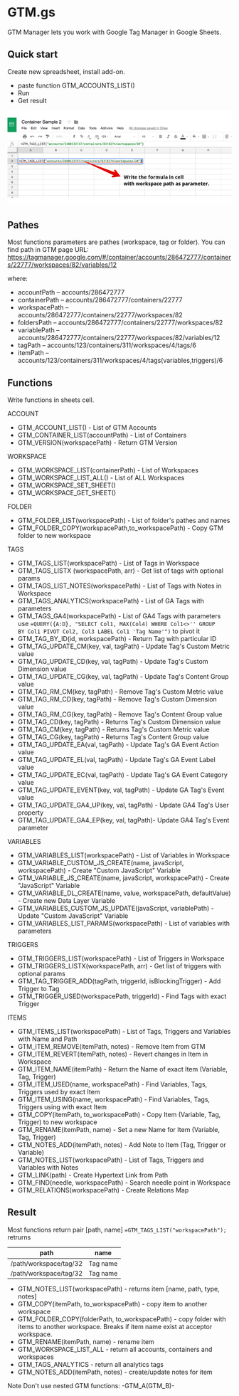 # GTM.gs 
GTM Manager lets you work with Google Tag Manager in Google Sheets.

## Quick start
Create new spreadsheet, install add-on.

* paste function GTM_ACCOUNTS_LIST()
* Run 
* Get result

![Quick start GTM Manager](img/start.gif "Quick start GTM Manager")


## Pathes
Most functions parameters are pathes (workspace, tag or folder).
You can find path in GTM page URL:  
https://tagmanager.google.com/#/container/accounts/286472777/containers/22777/workspaces/82/variables/12

where:
* accountPath – accounts/286472777    
* containerPath – accounts/286472777/containers/22777
* workspacePath –  accounts/286472777/containers/22777/workspaces/82
* foldersPath –  accounts/286472777/containers/22777/workspaces/82
* variablePath – accounts/286472777/containers/22777/workspaces/82/variables/12
* tagPath – accounts/123/containers/311/workspaces/4/tags/6
* itemPath – accounts/123/containers/311/workspaces/4/tags(variables,triggers)/6

## Functions
Write functions in sheets cell.

ACCOUNT
* GTM_ACCOUNT_LIST() - List of GTM Accounts
* GTM_CONTAINER_LIST(accountPath) - List of Containers
* GTM_VERSION(workspacePath) - Return GTM Version 

WORKSPACE
* GTM_WORKSPACE_LIST(containerPath) - List of Workspaces
* GTM_WORKSPACE_LIST_ALL() - List of ALL Workspaces
* GTM_WORKSPACE_SET_SHEET()
* GTM_WORKSPACE_GET_SHEET()

FOLDER
* GTM_FOLDER_LIST(workspacePath) - List of folder's pathes and names
* GTM_FOLDER_COPY(workspacePath,to_workspacePath) - Copy GTM folder to new workspace

TAGS
* GTM_TAGS_LIST(workspacePath) - List of Tags in Workspace
* GTM_TAGS_LISTX (workspacePath, arr) - Get list of tags with optional params
* GTM_TAGS_LIST_NOTES(workspacePath) - List of Tags with Notes in Workspace
* GTM_TAGS_ANALYTICS(workspacePath) - List of GA Tags with parameters
* GTM_TAGS_GA4(workspacePath) - List of GA4 Tags with parameters use <code>=QUERY({A:D}, "SELECT Col1, MAX(Col4) WHERE Col1<>'' GROUP BY Col1 PIVOT Col2, Col3 LABEL Col1 'Tag Name'")</code> to pivot it
* GTM_TAG_BY_ID(id, workspacePath) - Return Tag with particular ID
* GTM_TAG_UPDATE_CM(key, val, tagPath) - Update Tag's Custom Metric value
* GTM_TAG_UPDATE_CD(key, val, tagPath) - Update Tag's Custom Dimension value
* GTM_TAG_UPDATE_CG(key, val, tagPath) - Update Tag's Content Group value
* GTM_TAG_RM_CM(key, tagPath) - Remove Tag's Custom Metric value
* GTM_TAG_RM_CD(key, tagPath) - Remove Tag's Custom Dimension value
* GTM_TAG_RM_CG(key, tagPath) - Remove Tag's Content Group value
* GTM_TAG_CD(key, tagPath) - Returns Tag's Custom Dimension value
* GTM_TAG_CM(key, tagPath) - Returns Tag's Custom Metric value
* GTM_TAG_CG(key, tagPath) - Returns Tag's Content Group value
* GTM_TAG_UPDATE_EA(val, tagPath) - Update Tag's GA Event Action value
* GTM_TAG_UPDATE_EL(val, tagPath) - Update Tag's GA Event Label value
* GTM_TAG_UPDATE_EC(val, tagPath) - Update Tag's GA Event Category value
* GTM_TAG_UPDATE_EVENT(key, val, tagPath) - Update GA Tag's Event value
* GTM_TAG_UPDATE_GA4_UP(key, val, tagPath) - Update GA4 Tag's User property
* GTM_TAG_UPDATE_GA4_EP(key, val, tagPath)- Update GA4 Tag's Event parameter

VARIABLES
* GTM_VARIABLES_LIST(workspacePath) - List of Variables in Workspace
* GTM_VARIABLE_CUSTOM_JS_CREATE(name, javaScript, workspacePath) - Create "Custom JavaScript" Variable
* GTM_VARIABLE_JS_CREATE(name, javaScript, workspacePath) - Create "JavaScript" Variable
* GTM_VARIABLE_DL_CREATE(name, value, workspacePath, defaultValue) - Create new Data Layer Variable
* GTM_VARIABLES_CUSTOM_JS_UPDATE(javaScript, variablePath) - Update "Custom JavaScript" Variable
* GTM_VARIABLES_LIST_PARAMS(workspacePath) - List of variables with parameters

TRIGGERS
* GTM_TRIGGERS_LIST(workspacePath) - List of Triggers in Workspace
* GTM_TRIGGERS_LISTX(workspacePath, arr) - Get list of triggers with optional params
* GTM_TAG_TRIGGER_ADD(tagPath, triggerId, isBlockingTrigger) - Add Trigger to Tag
* GTM_TRIGGER_USED(workspacePath, triggerId) - Find Tags with exact Trigger

ITEMS
* GTM_ITEMS_LIST(workspacePath) - List of Tags, Triggers and Variables with Name and Path
* GTM_ITEM_REMOVE(itemPath, notes) - Remove Item from GTM
* GTM_ITEM_REVERT(itemPath, notes) - Revert changes in Item in Workspace
* GTM_ITEM_NAME(itemPath) - Return the Name of exact Item (Variable, Tag, Trigger)
* GTM_ITEM_USED(name, workspacePath) - Find Variables, Tags, Triggers used by exact Item
* GTM_ITEM_USING(name, workspacePath) - Find Variables, Tags, Triggers using with exact Item
* GTM_COPY(itemPath, to_workspacePath) - Copy Item (Variable, Tag, Trigger) to new workspace
* GTM_RENAME(itemPath, name) - Set a new Name for Item (Variable, Tag, Trigger)
* GTM_NOTES_ADD(itemPath, notes) - Add Note to Item (Tag, Trigger or Variable)
* GTM_NOTES_LIST(workspacePath) - List of Tags, Triggers and Variables with Notes
* GTM_LINK(path) - Create Hypertext Link from Path
* GTM_FIND(needle, workspacePath) - Search needle point in Workspace
* GTM_RELATIONS(workspacePath) - Create Relations Map
    
    

## Result
Most functions return pair [path, name]
```=GTM_TAGS_LIST("workspacePath");```
retrurns

| path | name |  
| --- | --- |   
| /path/workspace/tag/32 | Tag name |
| /path/workspace/tag/32 | Tag name |


* GTM_NOTES_LIST(workspacePath) - returns item [name, path, type, notes]  
* GTM_COPY(itemPath, to_workspacePath) - copy item to another workspace
* GTM_FOLDER_COPY(folderPath, to_workspacePath) - copy folder with items to another workspace. Breaks if item name exist at acceptor workspace.
* GTM_RENAME(itemPath, name) - rename item
* GTM_WORKSPACE_LIST_ALL - return all accounts, containers and workspaces
* GTM_TAGS_ANALYTICS - return all analytics tags
* GTM_NOTES_ADD(itemPath, notes) - create/update notes for item

Note
Don't use nested GTM functions:
-GTM_A(GTM_B)-
